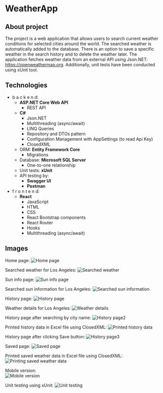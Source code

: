 # WeatherApp
## About project
The project is a web application that allows users to search current weather conditions for selected cities around the world. The searched weather is automatically added to the database. There is an option to save a specific weather in the search history and to delete the weather later. The application fetches weather data from an external API using Json.NET: https://openweathermap.org. Additionally, unit tests have been conducted using xUnit tool.

## Technologies
- b a c k e n d:
  - **ASP.NET Core Web API**
    - REST API
  - **C#**
    - Json.NET
    - Multithreading (async/await)
    - LINQ Queries
    - Repository and DTOs pattern
    - Configuration Management with AppSettings (to read Api Key)
    - ClosedXML
  - ORM: **Entity Framework Core**
    - Migrations
  - Database: **Microsoft SQL Server**
    - One-to-one relationship
  - Unit tests: **xUnit**
  - API testing by:
    - **Swagger UI**
    - **Postman**
- f r o n t e n d:
  - **React**
    - JavaScript
    - HTML
    - CSS
    - React Bootstrap components
    - React Router
    - Hooks
    - Multithreading (async/await)

## Images
Home page:
![Home page](https://github.com/karoldziadkowiec/WeatherApp/blob/master/github-images/1.png)

Searched weather for Los Angeles:
![Searched weather](https://github.com/karoldziadkowiec/WeatherApp/blob/master/github-images/2.png)

Sun info page:
![Sun info page](https://github.com/karoldziadkowiec/WeatherApp/blob/master/github-images/3.png)

Searched sun information for Los Angeles:
![Searched sun information](https://github.com/karoldziadkowiec/WeatherApp/blob/master/github-images/4.png)

History page:
![History page](https://github.com/karoldziadkowiec/WeatherApp/blob/master/github-images/5.png)

Weather details for Los Angeles:
![Weather details](https://github.com/karoldziadkowiec/WeatherApp/blob/master/github-images/6.png)

History page after searching by city name:
![History page2](https://github.com/karoldziadkowiec/WeatherApp/blob/master/github-images/7.png)

Printed history data in Excel file using ClosedXML:
![Printed history data](https://github.com/karoldziadkowiec/WeatherApp/blob/master/github-images/8.png)

History page after clicking Save button:
![History page3](https://github.com/karoldziadkowiec/WeatherApp/blob/master/github-images/9.png)

Saved page:
![Saved page](https://github.com/karoldziadkowiec/WeatherApp/blob/master/github-images/10.png)

Printed saved weather data in Excel file using ClosedXML:
![Printing saved weather data](https://github.com/karoldziadkowiec/WeatherApp/blob/master/github-images/11.png)

Mobile version: <br/>
![Mobile version](https://github.com/karoldziadkowiec/WeatherApp/blob/master/github-images/11.2.png)

Unit testing using xUnit:
![Unit testing](https://github.com/karoldziadkowiec/WeatherApp/blob/master/github-images/12.png)
